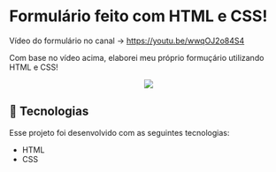 # Formulário feito com HTML e CSS!

Vídeo do formulário no canal -> https://youtu.be/wwqOJ2o84S4

Com base no vídeo acima, elaborei meu próprio formuçário utilizando HTML e CSS!

<div align="center">
<img src="https://user-images.githubusercontent.com/108163821/214198399-e7bc962b-5c97-4e44-96f6-e5c65fee1c2d.png">
</div>

## 🚀 Tecnologias

Esse projeto foi desenvolvido com as seguintes tecnologias:

- HTML
- CSS
